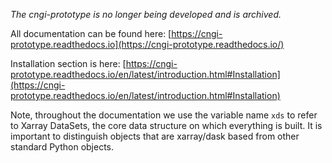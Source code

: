 *The cngi-prototype is no longer being developed and is archived.*

All documentation can be found here: [https://cngi-prototype.readthedocs.io](https://cngi-prototype.readthedocs.io/)

Installation section is here: [https://cngi-prototype.readthedocs.io/en/latest/introduction.html#Installation](https://cngi-prototype.readthedocs.io/en/latest/introduction.html#Installation)


Note, throughout the documentation we use the variable name `xds` to refer to Xarray DataSets, the core data structure on which everything is built. It is important to distinguish objects that are xarray/dask based from other standard Python objects.
